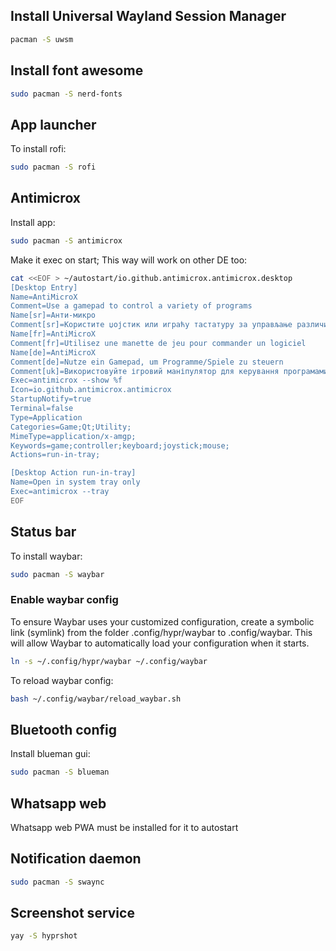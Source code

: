 ## Install Universal Wayland Session Manager
```bash
pacman -S uwsm

```
## Install font awesome
```bash
sudo pacman -S nerd-fonts
```

## App launcher
To install rofi:
```bash
sudo pacman -S rofi
```

## Antimicrox
Install app:
```bash
sudo pacman -S antimicrox
```

Make it exec on start; This way will work on other DE too:
```bash
cat <<EOF > ~/autostart/io.github.antimicrox.antimicrox.desktop
[Desktop Entry]
Name=AntiMicroX
Comment=Use a gamepad to control a variety of programs
Name[sr]=Анти-микро
Comment[sr]=Користите џојстик или играћу тастатуру за управљање различитим програмима
Name[fr]=AntiMicroX
Comment[fr]=Utilisez une manette de jeu pour commander un logiciel
Name[de]=AntiMicroX
Comment[de]=Nutze ein Gamepad, um Programme/Spiele zu steuern
Comment[uk]=Використовуйте ігровий маніпулятор для керування програмами
Exec=antimicrox --show %f
Icon=io.github.antimicrox.antimicrox
StartupNotify=true
Terminal=false
Type=Application
Categories=Game;Qt;Utility;
MimeType=application/x-amgp;
Keywords=game;controller;keyboard;joystick;mouse;
Actions=run-in-tray;

[Desktop Action run-in-tray]
Name=Open in system tray only
Exec=antimicrox --tray
EOF
```

## Status bar
To install waybar:
```bash
sudo pacman -S waybar
```

### Enable waybar config
To ensure Waybar uses your customized configuration, create a symbolic link (symlink) from the folder .config/hypr/waybar to .config/waybar.
This will allow Waybar to automatically load your configuration when it starts.
```bash
ln -s ~/.config/hypr/waybar ~/.config/waybar
```
To reload waybar config:
```bash
bash ~/.config/waybar/reload_waybar.sh
```

## Bluetooth config

Install blueman gui:
```bash
sudo pacman -S blueman
```

## Whatsapp web
Whatsapp web PWA must be installed for it to autostart

## Notification daemon
```bash
sudo pacman -S swaync
```

## Screenshot service
```bash
yay -S hyprshot
```
